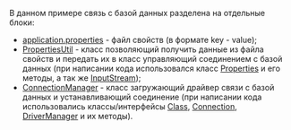 В данном примере связь с базой данных разделена на отдельные блоки:

- [application.properties](https://github.com/JcoderPaul/JDBC_Practice/blob/master/ConnectLessThree/resources/application.properties) - файл свойств (в формате key - value);
- [PropertiesUtil](https://github.com/JcoderPaul/JDBC_Practice/blob/master/ConnectLessThree/src/connection_util/PropertiesUtil.java) - класс позволяющий получить данные из файла свойств и передать их в класс управляющий соединением с базой данных (при написании кода использовался класс [Properties](https://github.com/JcoderPaul/JDBC_Practice/blob/master/Doc/Properties_Class.txt) и его методы, а так же [InputStream](https://github.com/JcoderPaul/JavaExtended-26-29/blob/master/Less_26_ch_1_FileWriter/src/Less_26_ch_1_FileWriter/InputStream.txt));
- [ConnectionManager](https://github.com/JcoderPaul/JDBC_Practice/blob/master/ConnectLessThree/src/connection_util/ConnectionManager.java) - класс загружающий драйвер связи с базой данных и устанавливающий соединение (при написании кода использовались классы/интерфейсы [Class](https://github.com/JcoderPaul/JDBC_Practice/blob/master/Doc/Class_Class.txt), [Connection](https://github.com/JcoderPaul/JDBC_Practice/blob/master/Doc/Connection_Interface.txt), [DriverManager](https://github.com/JcoderPaul/JDBC_Practice/blob/master/Doc/DriverManager.txt) и их методы).